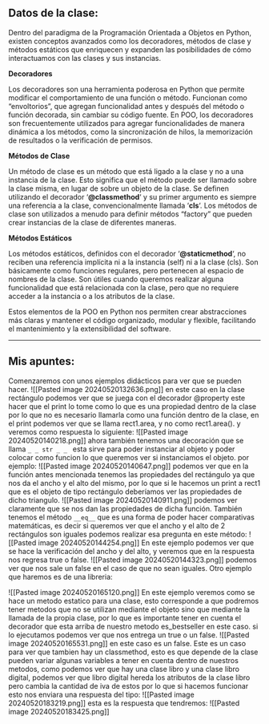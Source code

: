 ## Datos de la clase: 
Dentro del paradigma de la Programación Orientada a Objetos en Python, existen conceptos avanzados como los decoradores, métodos de clase y métodos estáticos que enriquecen y expanden las posibilidades de cómo interactuamos con las clases y sus instancias.

**Decoradores**

Los decoradores son una herramienta poderosa en Python que permite modificar el comportamiento de una función o método. Funcionan como “envoltorios”, que agregan funcionalidad antes y después del método o función decorada, sin cambiar su código fuente. En POO, los decoradores son frecuentemente utilizados para agregar funcionalidades de manera dinámica a los métodos, como la sincronización de hilos, la memorización de resultados o la verificación de permisos.

**Métodos de Clase**

Un método de clase es un método que está ligado a la clase y no a una instancia de la clase. Esto significa que el método puede ser llamado sobre la clase misma, en lugar de sobre un objeto de la clase. Se definen utilizando el decorador ‘**@classmethod**‘ y su primer argumento es siempre una referencia a la clase, convencionalmente llamada ‘**cls**‘. Los métodos de clase son utilizados a menudo para definir métodos “factory” que pueden crear instancias de la clase de diferentes maneras.

**Métodos Estáticos**

Los métodos estáticos, definidos con el decorador ‘**@staticmethod**‘, no reciben una referencia implícita ni a la instancia (self) ni a la clase (cls). Son básicamente como funciones regulares, pero pertenecen al espacio de nombres de la clase. Son útiles cuando queremos realizar alguna funcionalidad que está relacionada con la clase, pero que no requiere acceder a la instancia o a los atributos de la clase.

Estos elementos de la POO en Python nos permiten crear abstracciones más claras y mantener el código organizado, modular y flexible, facilitando el mantenimiento y la extensibilidad del software.

----
## Mis apuntes: 
Comenzaremos con unos ejemplos didácticos para ver que se pueden hacer. 
![[Pasted image 20240520132636.png]]
en este caso en la clase rectángulo podemos ver que se juega con el decorador @property este hacer que el print lo tome como lo que es una propiedad dentro de la clase por lo que no es necesario llamarla como una función dentro de la clase, en el print podemos ver que se llama rect1.area, y no como rect1.area().
y veremos como respuesta lo siguiente: 
![[Pasted image 20240520140218.png]]
ahora también tenemos una decoración que se llama `_ _ str _ _ ` esta sirve para poder instanciar al objeto y poder colocar como funcion lo que queremos ver si instanciamos el objeto.
por ejemplo: 
![[Pasted image 20240520140647.png]]
podemos ver que en la función antes mencionada tenemos las propiedades del rectángulo ya que nos da el ancho y el alto del mismo, por lo que si le hacemos un print a rect1 que es el objeto de tipo rectángulo deberíamos ver las propiedades de dicho triangulo.
 ![[Pasted image 20240520140911.png]]
podemos ver claramente que se nos dan las propiedades de dicha función. 
También tenemos el método `__eq__` que es una forma de poder hacer comparativas matemáticas, es decir si queremos ver que el ancho y el alto de 2 rectángulos son iguales podemos realizar esa pregunta en este método: 
![[Pasted image 20240520144254.png]]
En este ejemplo podemos ver que se hace la verificación del ancho y del alto, y veremos que en la respuesta nos regresa true o false. 
![[Pasted image 20240520144323.png]]
podemos ver que nos sale un false en el caso de que no sean iguales.
Otro ejemplo que haremos es de una libreria: 

![[Pasted image 20240520165120.png]]
En este ejemplo veremos como se hace un metodo estatico para una clase, esto corresponde a que podremos tener metodos que no se utilizan mediante el objeto sino que mediante la llamada de la propia clase, por lo  que es importante tener en cuenta el decorador que esta arriba de nuestro metodo es_bestseller en este caso. 
si lo ejecutamos podemos ver que nos entrega un true o un false. 
![[Pasted image 20240520165531.png]]
en este caso es un false. 
Este es un caso para ver que tambien hay un classmethod, esto es que depende de la clase pueden variar algunas variables a tener en cuenta dentro de nuestros metodos, como podemos ver que hay una clase libro y una clase libro digital, podemos ver que libro digital hereda los atributos de la clase libro pero cambia la cantidad de iva de estos por lo que si hacemos funcionar esto nos enviara una respuesta del tipo: 
![[Pasted image 20240520183219.png]]
esta es la respuesta que tendremos: 
![[Pasted image 20240520183425.png]]
